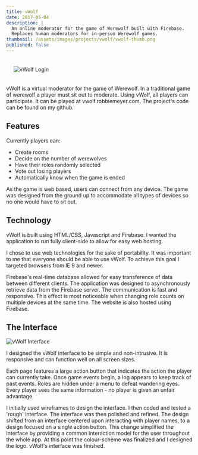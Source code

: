 ```yaml
---
title: vWolf
date: 2017-05-04
description: |
  An online moderator for the game of Werewolf built with Firebase.
  Replaces human moderators for in-person Werewolf games.
thumbnail: /assets/images/projects/vwolf/vwolf-thumb.png
published: false
---
```


<img alt='vWolf Login' class='float-right' style='max-width: 300px; padding: 20px' src="/assets/images/projects/vwolf/vwolf-phone.png"/>

vWolf is a virtual moderator for the game of Werewolf. In a traditional game of werewolf a player must sit out to moderate. Using vWolf, all players can participate. It can be played at vwolf.robbiemeyer.com. The project's code can be found on my github.

## Features
Currently players can:

- Create rooms
- Decide on the number of werewolves
- Have their roles randomly selected
- Vote out losing players
- Automatically know when the game is ended

As the game is web based, users can connect from any device. The game was designed from the ground up to accommodate all types of devices so no one would have to sit out.

## Technology 

vWolf is built using HTML/CSS, Javascript and Firebase. I wanted the application to run fully client-side to allow for easy web hosting.

I chose to use web technologies for the sake of portability. It was important to me that everyone should be able to use vWolf. To achieve this goal I targeted browsers from IE 9 and newer.

Firebase's real-time database allowed for easy transference of data between different clients. The application was designed to asynchronously retrieve data from the Firebase server. The communication is fast and responsive. This effect is most noticeable when changing role counts on multiple devices at the same time. The website is also hosted using Firebase.

## The Interface

![vWolf Interface](/assets/images/projects/vwolf/vwolf-ingame.png)

I designed the vWolf interface to be simple and non-intrusive. It is responsive and can function well on all screen sizes.

Each page features a large action button that indicates the action the player can currently take. Once game events begin, a log appears to keep track of past events. Roles are hidden under a menu to defeat wandering eyes. Every player sees the same information - no player is given an unfair advantage.

I initially used wireframes to design the interface. I then coded and tested a 'rough' interface. The interface was then polished and refined. The design shifted from an interface centered upon interacting with player names, to a design focused on a single action button. This change simplified the interface by providing a common interaction model for the user throughout the whole app. At this point the colour-scheme was finalized and I designed the logo. vWolf's interface was finished.
